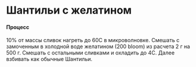# Шантильи с желатином

#### Процесс

10% от массы сливок нагреть до 60С в микроволновке. Смешать с замоченным в холодной воде желатином (200 bloom) из расчета 2 г на 500 г. Смешать с остальными сливками и охладить до 4С. Далее взбивать как обычные Шантильи.
